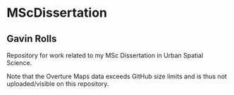 # MScDissertation
## Gavin Rolls
Repository for work related to my MSc Dissertation in Urban Spatial Science.

Note that the Overture Maps data exceeds GitHub size limits and is thus not uploaded/visible on this repository.
